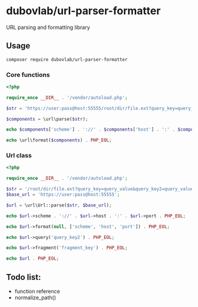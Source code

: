 # dubovlab/url-parser-formatter
URL parsing and formatting library


## Usage
```bash
composer require dubovlab/url-parser-formatter
```


### Core functions
```php
<?php

require_once __DIR__ . '/vendor/autoload.php';

$str = 'https://user:pass@host:55555/root/dir/file.ext?query_key=query_value&query_key2=query_value2#fragment_key=fragment_value&fragment_key2=fragment_value2';

$components = \url\parse($str);

echo $components['scheme'] . '://' . $components['host'] . ':' . $components['port'] . PHP_EOL;

echo \url\format($components) . PHP_EOL; 
```


### Url class
```php
<?php 

require_once __DIR__ . '/vendor/autoload.php';

$str = '/root/dir/file.ext?query_key=query_value&query_key2=query_value2#fragment_key=fragment_value&fragment_key2=fragment_value2';
$base_url = 'https://user:pass@host:55555';

$url = \url\Url::parse($str, $base_url);

echo $url->scheme . '://' . $url->host . ':' . $url->port . PHP_EOL;

echo $url->format(null, ['scheme', 'host', 'port']) . PHP_EOL;

echo $url->query('query_key2') . PHP_EOL;

echo $url->fragment('fragment_key') . PHP_EOL;

echo $url . PHP_EOL;
```


## Todo list:
* function reference
* normalize_path()
